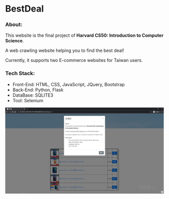 # BestDeal

### About:
This website is the final project of **Harvard CS50: Introduction to Computer Science**.

A web crawling website helping you to find the best deal!

Currently, it supports two E-commerce websites for Taiwan users.

### Tech Stack:

* Front-End: HTML, CSS, JavaScript, JQuery, Bootstrap
* Back-End: Python, Flask
* DataBase: SQLITE3
* Tool: Selenium

![Alt text](/static/BestDeal.JPG "BestDeal")
